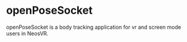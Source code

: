 # openPoseSocket
openPoseSocket is a body tracking application for vr and screen mode users in NeosVR.
